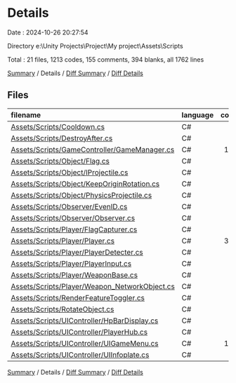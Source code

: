 # Details

Date : 2024-10-26 20:27:54

Directory e:\\Unity Projects\\Project\\My project\\Assets\\Scripts

Total : 21 files,  1213 codes, 155 comments, 394 blanks, all 1762 lines

[Summary](results.md) / Details / [Diff Summary](diff.md) / [Diff Details](diff-details.md)

## Files
| filename | language | code | comment | blank | total |
| :--- | :--- | ---: | ---: | ---: | ---: |
| [Assets/Scripts/Cooldown.cs](/Assets/Scripts/Cooldown.cs) | C# | 16 | 0 | 8 | 24 |
| [Assets/Scripts/DestroyAfter.cs](/Assets/Scripts/DestroyAfter.cs) | C# | 19 | 3 | 6 | 28 |
| [Assets/Scripts/GameController/GameManager.cs](/Assets/Scripts/GameController/GameManager.cs) | C# | 123 | 14 | 50 | 187 |
| [Assets/Scripts/Object/Flag.cs](/Assets/Scripts/Object/Flag.cs) | C# | 24 | 0 | 5 | 29 |
| [Assets/Scripts/Object/IProjectile.cs](/Assets/Scripts/Object/IProjectile.cs) | C# | 7 | 0 | 2 | 9 |
| [Assets/Scripts/Object/KeepOriginRotation.cs](/Assets/Scripts/Object/KeepOriginRotation.cs) | C# | 17 | 1 | 5 | 23 |
| [Assets/Scripts/Object/PhysicsProjectile.cs](/Assets/Scripts/Object/PhysicsProjectile.cs) | C# | 89 | 13 | 32 | 134 |
| [Assets/Scripts/Observer/EvenID.cs](/Assets/Scripts/Observer/EvenID.cs) | C# | 6 | 0 | 4 | 10 |
| [Assets/Scripts/Observer/Observer.cs](/Assets/Scripts/Observer/Observer.cs) | C# | 35 | 0 | 8 | 43 |
| [Assets/Scripts/Player/FlagCapturer.cs](/Assets/Scripts/Player/FlagCapturer.cs) | C# | 39 | 0 | 9 | 48 |
| [Assets/Scripts/Player/Player.cs](/Assets/Scripts/Player/Player.cs) | C# | 338 | 63 | 117 | 518 |
| [Assets/Scripts/Player/PlayerDetecter.cs](/Assets/Scripts/Player/PlayerDetecter.cs) | C# | 29 | 5 | 5 | 39 |
| [Assets/Scripts/Player/PlayerInput.cs](/Assets/Scripts/Player/PlayerInput.cs) | C# | 54 | 10 | 19 | 83 |
| [Assets/Scripts/Player/WeaponBase.cs](/Assets/Scripts/Player/WeaponBase.cs) | C# | 46 | 7 | 19 | 72 |
| [Assets/Scripts/Player/Weapon_NetworkObject.cs](/Assets/Scripts/Player/Weapon_NetworkObject.cs) | C# | 44 | 22 | 17 | 83 |
| [Assets/Scripts/RenderFeatureToggler.cs](/Assets/Scripts/RenderFeatureToggler.cs) | C# | 15 | 0 | 4 | 19 |
| [Assets/Scripts/RotateObject.cs](/Assets/Scripts/RotateObject.cs) | C# | 39 | 0 | 7 | 46 |
| [Assets/Scripts/UIController/HpBarDisplay.cs](/Assets/Scripts/UIController/HpBarDisplay.cs) | C# | 34 | 0 | 12 | 46 |
| [Assets/Scripts/UIController/PlayerHub.cs](/Assets/Scripts/UIController/PlayerHub.cs) | C# | 72 | 1 | 17 | 90 |
| [Assets/Scripts/UIController/UIGameMenu.cs](/Assets/Scripts/UIController/UIGameMenu.cs) | C# | 125 | 13 | 35 | 173 |
| [Assets/Scripts/UIController/UIInfoplate.cs](/Assets/Scripts/UIController/UIInfoplate.cs) | C# | 42 | 3 | 13 | 58 |

[Summary](results.md) / Details / [Diff Summary](diff.md) / [Diff Details](diff-details.md)